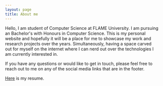 ```yaml
---
layout: page
title: About me
---
```


Hello, I am student of Computer Science at FLAME University.
I am pursuing an Bachelor's with Honours in Computer Science.
This is my personal website and hopefully it will be a place for me to showcase my work and research projects over the years.
Simultaneously, having a space carved out for myself on the internet where I can nerd out over the technologies I am currently interested in.

If you have any questions or would like to get in touch, please feel free to reach out to me on any of the social media links that are in the footer.

[Here](https://jeetsh4h.github.io/cv/cv.pdf) is my resume.

